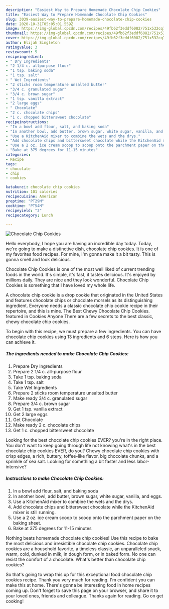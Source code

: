 ```yaml
---
description: "Easiest Way to Prepare Homemade Chocolate Chip Cookies"
title: "Easiest Way to Prepare Homemade Chocolate Chip Cookies"
slug: 3039-easiest-way-to-prepare-homemade-chocolate-chip-cookies
date: 2020-10-31T05:05:01.559Z
image: https://img-global.cpcdn.com/recipes/49fb62f3eddf6082/751x532cq70/chocolate-chip-cookies-recipe-main-photo.jpg
thumbnail: https://img-global.cpcdn.com/recipes/49fb62f3eddf6082/751x532cq70/chocolate-chip-cookies-recipe-main-photo.jpg
cover: https://img-global.cpcdn.com/recipes/49fb62f3eddf6082/751x532cq70/chocolate-chip-cookies-recipe-main-photo.jpg
author: Elijah Singleton
ratingvalue: 3
reviewcount: 5
recipeingredient:
- " Dry Ingredients"
- "2 1/4 c. allpurpose flour"
- "1 tsp. baking soda"
- "1 tsp. salt"
- " Wet Ingredients"
- "2 sticks room temperature unsalted butter"
- "3/4 c. granulated sugar"
- "3/4 c. brown sugar"
- "1 tsp. vanilla extract"
- "2 large eggs"
- " Chocolate"
- "2 c. chocolate chips"
- "1 c. chopped bittersweet chocolate"
recipeinstructions:
- "In a bowl add flour, salt, and baking soda"
- "In another bowl, add butter, brown sugar, white sugar, vanilla, and eggs."
- "Use a KitchenAid mixer to combine the wets and the drys."
- "Add chocolate chips and bittersweet chocolate while the KitchenAid mixer is still running."
- "Use a 2 oz. ice cream scoop to scoop onto the parchment paper on the baking sheet."
- "Bake at 375 degrees for 11-15 minutes"
categories:
- Recipe
tags:
- chocolate
- chip
- cookies

katakunci: chocolate chip cookies 
nutrition: 101 calories
recipecuisine: American
preptime: "PT29M"
cooktime: "PT54M"
recipeyield: "3"
recipecategory: Lunch

---
```



![Chocolate Chip Cookies](https://img-global.cpcdn.com/recipes/49fb62f3eddf6082/751x532cq70/chocolate-chip-cookies-recipe-main-photo.jpg)

Hello everybody, I hope you are having an incredible day today. Today, we're going to make a distinctive dish, chocolate chip cookies. It is one of my favorites food recipes. For mine, I'm gonna make it a bit tasty. This is gonna smell and look delicious.

Chocolate Chip Cookies is one of the most well liked of current trending foods in the world. It's simple, it's fast, it tastes delicious. It's enjoyed by millions daily. They are nice and they look wonderful. Chocolate Chip Cookies is something that I have loved my whole life.

A chocolate chip cookie is a drop cookie that originated in the United States and features chocolate chips or chocolate morsels as its distinguishing ingredient. Everyone needs a classic chocolate chip cookie recipe in their repertoire, and this is mine. The Best Chewy Chocolate Chip Cookies. featured in Cookies Anyone There are a few secrets to the best classic, chewy chocolate chip cookies.


To begin with this recipe, we must prepare a few ingredients. You can have chocolate chip cookies using 13 ingredients and 6 steps. Here is how you can achieve it.

<!--inarticleads1-->

##### The ingredients needed to make Chocolate Chip Cookies:

1. Prepare  Dry Ingredients
1. Prepare 2 1/4 c. all-purpose flour
1. Take 1 tsp. baking soda
1. Take 1 tsp. salt
1. Take  Wet Ingredients
1. Prepare 2 sticks room temperature unsalted butter
1. Make ready 3/4 c. granulated sugar
1. Prepare 3/4 c. brown sugar
1. Get 1 tsp. vanilla extract
1. Get 2 large eggs
1. Get  Chocolate
1. Make ready 2 c. chocolate chips
1. Get 1 c. chopped bittersweet chocolate


Looking for the best chocolate chip cookies EVER? you&#39;re in the right place. You don&#39;t want to keep going through life not knowing what&#39;s in the best chocolate chip cookies EVER, do you? Chewy chocolate chip cookies with crisp edges, a rich, buttery, toffee-like flavor, big chocolate chunks, and a sprinkle of sea salt. Looking for something a bit faster and less labor-intensive? 

<!--inarticleads2-->

##### Instructions to make Chocolate Chip Cookies:

1. In a bowl add flour, salt, and baking soda
1. In another bowl, add butter, brown sugar, white sugar, vanilla, and eggs.
1. Use a KitchenAid mixer to combine the wets and the drys.
1. Add chocolate chips and bittersweet chocolate while the KitchenAid mixer is still running.
1. Use a 2 oz. ice cream scoop to scoop onto the parchment paper on the baking sheet.
1. Bake at 375 degrees for 11-15 minutes


Nothing beats homemade chocolate chip cookies! Use this recipe to bake the most delicious and irresistible chocolate chip cookies. Chocolate chip cookies are a household favorite, a timeless classic, an unparalleled snack, warm, cold, dunked in milk, in dough form, or in baked form. No one can resist the comfort of a chocolate. What&#39;s better than chocolate chip cookies? 

So that's going to wrap this up for this exceptional food chocolate chip cookies recipe. Thank you very much for reading. I'm confident you can make this at home. There's gonna be interesting food in home recipes coming up. Don't forget to save this page on your browser, and share it to your loved ones, friends and colleague. Thanks again for reading. Go on get cooking!
